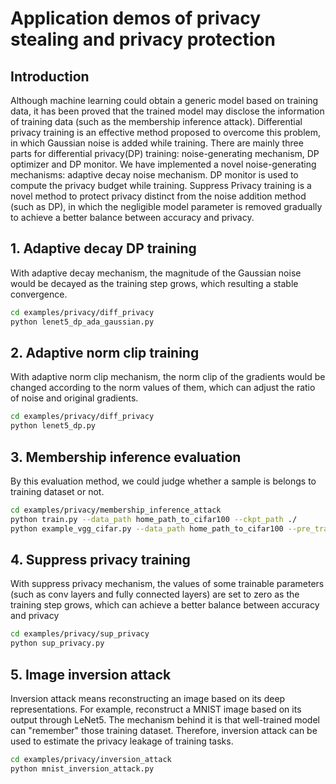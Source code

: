 # Application demos of privacy stealing and privacy protection

## Introduction

Although machine learning could obtain a generic model based on training data, it has been proved that the trained
 model may disclose the information of training data (such as the membership inference attack).
Differential privacy training is an effective method proposed to overcome this problem, in which Gaussian noise is
 added while training. There are mainly three parts for differential privacy(DP) training: noise-generating
 mechanism, DP optimizer and DP monitor. We have implemented a novel noise-generating mechanisms: adaptive decay
 noise mechanism. DP monitor is used to compute the privacy budget while training.
Suppress Privacy training is a novel method to protect privacy distinct from the noise addition method
 (such as DP), in which the negligible model parameter is removed gradually to achieve a better balance between
 accuracy and privacy.

## 1. Adaptive decay DP training

With adaptive decay mechanism, the magnitude of the Gaussian noise would be decayed as the training step grows, which
 resulting a stable convergence.

```sh
cd examples/privacy/diff_privacy
python lenet5_dp_ada_gaussian.py
```

## 2. Adaptive norm clip training

With adaptive norm clip mechanism, the norm clip of the gradients would be changed according to the norm values of
 them, which can adjust the ratio of noise and original gradients.

```sh
cd examples/privacy/diff_privacy
python lenet5_dp.py
```

## 3. Membership inference evaluation

By this evaluation method, we could judge whether a sample is belongs to training dataset or not.

```sh
cd examples/privacy/membership_inference_attack
python train.py --data_path home_path_to_cifar100 --ckpt_path ./
python example_vgg_cifar.py --data_path home_path_to_cifar100 --pre_trained 0-100_781.ckpt
```

## 4. Suppress privacy training

With suppress privacy mechanism, the values of some trainable parameters  (such as conv layers and fully connected
 layers) are set to zero as the training step grows, which can
 achieve a better balance between accuracy and privacy

```sh
cd examples/privacy/sup_privacy
python sup_privacy.py
```

## 5. Image inversion attack

Inversion attack means reconstructing an image based on its deep representations. For example,
reconstruct a MNIST image based on its output through LeNet5. The mechanism behind it is that well-trained
model can "remember" those training dataset. Therefore, inversion attack can be used to estimate the privacy
leakage of training tasks.

```sh
cd examples/privacy/inversion_attack
python mnist_inversion_attack.py
```